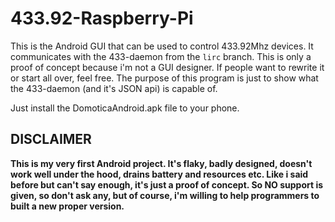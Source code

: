 433.92-Raspberry-Pi
===================

This is the Android GUI that can be used to control 433.92Mhz devices. It communicates with the 433-daemon from the `lirc` branch.
This is only a proof of concept because i'm not a GUI designer. If people want to rewrite it or start all over, feel free. 
The purpose of this program is just to show what the 433-daemon (and it's JSON api) is capable of.

Just install the DomoticaAndroid.apk file to your phone.

## DISCLAIMER
__This is my very first Android project. It's flaky, badly designed, doesn't work well under the hood, drains battery and resources etc.
Like i said before but can't say enough, it's just a proof of concept. So NO support is given, so don't ask any, but of course, i'm willing to help programmers to built a new proper version.__

